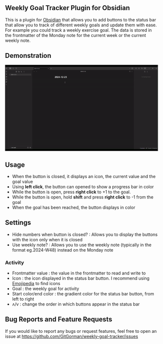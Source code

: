 ## Weekly Goal Tracker Plugin for Obsidian
This is a plugin for [Obsidian](https://obsidian.md) that allows you to add buttons to the status bar that allow you to track of different weekly goals and update them with ease. For example you could track a weekly exercise goal. The data is stored in the frontmatter of the Monday note for the current week or the current weekly note. 
## Demonstration
![](Images/demo.gif)

## Usage
- When the button is closed, it displays an icon, the current value and the goal value
- Using **left click**, the button can opened to show a progress bar in color
- While the button is open, press **right click** to +1 to the goal.
- While the button is open, hold **shift** and press **right click** to -1 from the goal
- When the goal has been reached, the button displays in color

## Settings
- Hide numbers when button is closed? : Allows you to display the buttons with the icon only when it is closed
- Use weekly note? : Allows you to use the weekly note (typically in the format eg.2024-W48) instead on the Monday note
### Activity
- Frontmatter value : the value in the frontmatter to read and write to
- Icon : the icon displayed in the status bar button. I recommend using [Emojipedia](https://emojipedia.org/) to find icons
- Goal : the weekly goal for activity
- Start color/end color : the gradient color for the status bar button, from left to right
- ʌ/v : change the order in which buttons appear in the status bar

## Bug Reports and Feature Requests
If you would like to report any bugs or request features, feel free to open an issue at https://github.com/GitGorman/weekly-goal-tracker/issues

